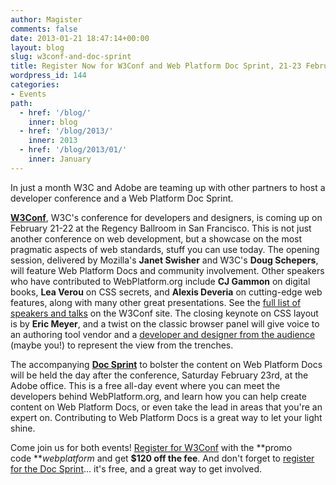 ```yaml
---
author: Magister
comments: false
date: 2013-01-21 18:47:14+00:00
layout: blog
slug: w3conf-and-doc-sprint
title: Register Now for W3Conf and Web Platform Doc Sprint, 21-23 February in San Francisco
wordpress_id: 144
categories:
- Events
path:
  - href: '/blog/'
    inner: blog
  - href: '/blog/2013/'
    inner: 2013
  - href: '/blog/2013/01/'
    inner: January
---
```


In just a month W3C and Adobe are teaming up with other partners to host a developer conference and a Web Platform Doc Sprint.

**[W3Conf](http://www.w3.org/conf/)**, W3C's conference for developers and designers, is coming up on February 21-22 at the Regency Ballroom in San Francisco. This is not just another conference on web development, but a showcase on the most pragmatic aspects of web standards, stuff you can use today. The opening session, delivered by Mozilla's **Janet Swisher** and W3C's **Doug Schepers**, will feature Web Platform Docs and community involvement. Other speakers who have contributed to WebPlatform.org include **CJ Gammon** on digital books, **Lea Verou** on CSS secrets, and **Alexis Deveria** on cutting-edge web features, along with many other great presentations. See the [full list of speakers and talks](http://www.w3.org/conf/#schedule) on the W3Conf site. The closing keynote on CSS layout is by **Eric Meyer**, and a twist on the classic browser panel will give voice to an authoring tool vendor and a [developer and designer from the audience](http://www.w3.org/QA/2013/01/join_us_at_w3conf.html) (maybe you!) to represent the view from the trenches.

The accompanying [**Doc Sprint**](http://docsprint.eventbrite.com/) to bolster the content on Web Platform Docs will be held the day after the conference, Saturday February 23rd, at the Adobe office. This is a free all-day event where you can meet the developers behind WebPlatform.org, and learn how you can help create content on Web Platform Docs, or even take the lead in areas that you're an expert on. Contributing to Web Platform Docs is a great way to let your light shine.

Come join us for both events! [Register for W3Conf](http://a3.acteva.com/orderbooking/bookEvent/A329592) with the **promo code **_webplatform_ and get **$120 off the fee**. And don't forget to [register for the Doc Sprint](http://docsprint.eventbrite.com/)... it's free, and a great way to get involved.
